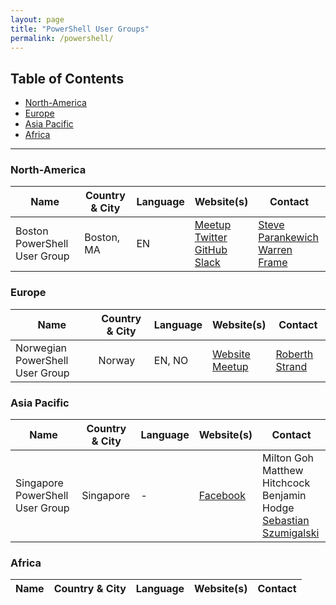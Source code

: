 ```yaml
---
layout: page
title: "PowerShell User Groups"
permalink: /powershell/
---
```


## Table of Contents
* [North-America](#north-america)
* [Europe](#europe)
* [Asia Pacific](#asia-pacific)
* [Africa](#africa)

---

### North-America

| Name | Country & City | Language | Website(s) | Contact |
| ---- | -------------- | -------- | ---------- | ------- |
| Boston PowerShell User Group | Boston, MA | EN | [Meetup](https://www.meetup.com/Boston-PowerShell-User-Group/) <br/>[Twitter](https://twitter.com/bospsug) <br/>[GitHub](https://github.com/BosPSUG/) <br/>[Slack](https://powershell.slack.com/messages/boston/) | [Steve Parankewich](https://twitter.com/stpfarms) <br/>[Warren Frame](https://twitter.com/psCookieMonster) |

### Europe

| Name | Country & City | Language | Website(s) | Contact |
| ---- | -------------- | -------- | ---------- | ------- |
| Norwegian PowerShell User Group | Norway | EN, NO | [Website](https://npug.no) <br/>[Meetup](https://www.meetup.com/Norwegian-PowerShell-User-Group/) | [Roberth Strand](https://twitter.com/roberthtweets) |

### Asia Pacific

| Name | Country & City | Language | Website(s) | Contact |
| ---- | -------------- | -------- | ---------- | ------- |
| Singapore PowerShell User Group | Singapore | - | [Facebook](https://www.facebook.com/singaporepowershell/) | Milton Goh<br/>Matthew Hitchcock<br/>Benjamin Hodge<br/>[Sebastian Szumigalski](https://twitter.com/SzumigalskiS) |

### Africa

| Name | Country & City | Language | Website(s) | Contact |
| ---- | -------------- | -------- | ---------- | ------- |